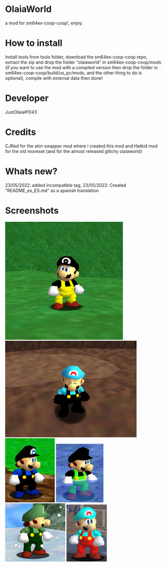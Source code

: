 # OlaiaWorld
a mod for sm64ex-coop-coop!, enjoy.
# How to install
Install tools from tools folder, download the sm64ex-coop-coop repo, extract the zip and drop the folder "olaiaworld" in sm64ex-coop-coop/mods (if you want to use the mod with a compiled version then drop the folder in sm64ex-coop-coop/build/us_pc/mods, and the other thing to do is optional), compile with external data then done!
# Developer
JustOlaia#1043
# Credits
CJRed for the skin swapper mod where i created this mod and Hatkid mod for the old moveset (and for the almost released glitchy olaiaworld)
# Whats new?
23/05/2022: added incompatible tag, 23/05/2022: Created "README_es_ES.md" as a spanish translation

# Screenshots
![](images/olaia.png) ![](images/diego.png)
![](images/alex.png) ![](images/wisam.png) ![](images/emerald.png) ![](images/washiton.png)
